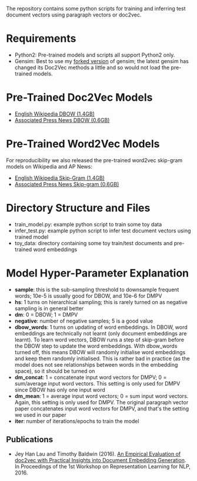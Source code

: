 The repository contains some python scripts for training and inferring test document vectors using paragraph vectors or doc2vec.

Requirements
============
* Python2: Pre-trained models and scripts all support Python2 only.
* Gensim: Best to use my [forked version](https://github.com/jhlau/gensim) of gensim; the latest gensim has changed its Doc2Vec methods a little and so would not load the pre-trained models.

Pre-Trained Doc2Vec Models
==========================
* [English Wikipedia DBOW (1.4GB)](https://unimelbcloud-my.sharepoint.com/:u:/g/personal/jeyhan_lau_unimelb_edu_au/EVvPGioXZVNEnOG9HgJlTQUBexazclI5x-KBs5F-ZbcBlw?e=5Dcs6B)
* [Associated Press News DBOW (0.6GB)](https://unimelbcloud-my.sharepoint.com/:u:/g/personal/jeyhan_lau_unimelb_edu_au/EcjvuwiBKHBOjzHJYUTNPBsBxEld0dFuJUWi8LPZvMTC9A?e=rZXYpd)

Pre-Trained Word2Vec Models
===========================
For reproducibility we also released the pre-trained word2vec skip-gram models on Wikipedia and AP News:
* [English Wikipedia Skip-Gram (1.4GB)](https://unimelbcloud-my.sharepoint.com/:u:/g/personal/jeyhan_lau_unimelb_edu_au/EU2lteQ-nlNLn127cVR2mzYBPwcUE-_ZxDtjjXtKNMC33A?e=4Z2Zoo)
* [Associated Press News Skip-gram (0.6GB)](https://unimelbcloud-my.sharepoint.com/:u:/g/personal/jeyhan_lau_unimelb_edu_au/Ef4l_NVyfj5DsJh4ZZxglUoBDXrAwFLxS8f5qCCI4mzC2w?e=CvDh2k)

Directory Structure and Files
=============================
* train_model.py: example python script to train some toy data
* infer_test.py: example python script to infer test document vectors using trained model
* toy_data: directory containing some toy train/test documents and pre-trained word embeddings

Model Hyper-Parameter Explanation
=================================
* __sample__: this is the sub-sampling threshold to downsample frequent words; 10e-5 is usually good for DBOW, and 10e-6 for DMPV
* __hs__: 1 turns on hierarchical sampling; this is rarely turned on as negative sampling is in general better
* __dm__: 0 = DBOW; 1 = DMPV
* __negative__: number of negative samples; 5 is a good value
* __dbow_words__: 1 turns on updating of word embeddings. In DBOW, word embeddings are technically not learnt (only document embeddings are learnt). To learn word vectors, DBOW runs a step of skip-gram before the DBOW step to update the word embeddings. With dbow_words turned off, this means DBOW will randomly initialise word embeddings and keep them randomly initialised. This is rather bad in practice (as the model does not see relationships between words in the embedding space), so it should be turned on
* __dm_concat__: 1 = concatenate input word vectors for DMPV; 0 = sum/average input word vectors. This setting is only used for DMPV since DBOW has only one input word
* __dm_mean__: 1 = average input word vectors; 0 = sum input word vectors. Again, this setting is only used for DMPV. The original paragraph vector paper concatenates input word vectors for DMPV, and that's the setting we used in our paper
* __iter__: number of iterations/epochs to train the model

Publications
------------
* Jey Han Lau and Timothy Baldwin (2016). [An Empirical Evaluation of doc2vec with Practical Insights into Document Embedding Generation](https://arxiv.org/abs/1607.05368). In Proceedings of the 1st Workshop on Representation Learning for NLP, 2016.
